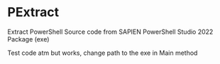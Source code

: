 # PExtract
Extract PowerShell Source code from SAPIEN PowerShell Studio 2022 Package (exe)

Test code atm but works, change path to the exe in Main method
